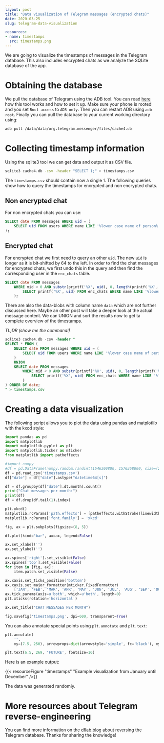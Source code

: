 ```yaml
---
layout: post
title: "Data visualization of Telegram messages (encrypted chats)"
date: 2020-03-25
slug: telegram-data-visualization

resources:
- name: timestamps
  src: timestamps.png
---
```


We are going to visualize the timestamps of messages in the Telegram database. This also includes encrypted chats as we analyze the SQLite database of the app.

# Obtaining the database

We pull the database of Telegram using the ADB tool. You can read [here](https://developer.android.com/studio/command-line/adb) how this tool works and how to set it up. Make sure your phone is rooted and you set `Root access` to `ADB only`. Then you can restart ADB using `adb root`. Finally you can pull the database to your current working directory using:

```bash
adb pull /data/data/org.telegram.messenger/files/cache4.db
```

# Collecting timestamp information

Using the sqlite3 tool we can get data and output it as CSV file.

```bash
sqlite3 cache4.db -csv -header "SELECT 1;" > timestamps.csv
```

The `timestamps.csv` should contain now a single 1. The following queries show how to query the timestamps for encrypted and non encrypted chats.

## Non encrypted chat

For non encrypted chats you can use:

```sql
SELECT date FROM messages WHERE uid = (
    SELECT uid FROM users WHERE name LIKE '%lower case name of person%'
);
```

## Encrypted chat

For encrypted chat we first need to query an other `uid`. The new `uid` is longer as it is bit-shifted by 64 to the left. In order to find the chat messages for encrypted chats, we first undo this in the query and then find the corresponding user in the `enc_chats` table.

```sql
SELECT date FROM messages
    WHERE mid < 0 AND substr(printf('%X', uid), 0, length(printf('%X', uid)) - 7) = (
        SELECT printf('%X', uid) FROM enc_chats WHERE name LIKE '%lower case name of person%'
    );
```

There are also the data-blobs with column name `data` which are not further discussed here. Maybe an other post will take a deeper look at the actual message content.
We can UNION and sort the results now to get ta complete overview of the timestamps.

_TL;DR (show me the command!)_

```sql
sqlite3 cache4.db -csv -header "
SELECT * FROM (
    SELECT date FROM messages WHERE uid = (
        SELECT uid FROM users WHERE name LIKE '%lower case name of person%'
    )
    UNION
    SELECT date FROM messages
        WHERE mid < 0 AND substr(printf('%X', uid), 0, length(printf('%X', uid)) - 7) = (
            SELECT printf('%X', uid) FROM enc_chats WHERE name LIKE '%lower case name of person%'
        )
) ORDER BY date;
" > timestamps.csv
```

# Creating a data visualization

The following script allows you to plot the data using pandas and matplotlib with the kxcd style:

```python
import pandas as pd
import matplotlib
import matplotlib.pyplot as plt
import matplotlib.ticker as mticker
from matplotlib import patheffects

#import numpy
#df = pd.DataFrame(numpy.random.randint(1546300800, 1576368000, size=(2000, 1)), columns=['date'])
df = pd.read_csv('timestamps.csv')
df["date"] = df["date"].astype("datetime64[s]")

df = df.groupby(df["date"].dt.month).count()
print("Chat messages per month:")
print(df)
df = df.drop(df.tail(1).index)

plt.xkcd()
matplotlib.rcParams['path.effects'] = [patheffects.withStroke(linewidth=0)]
matplotlib.rcParams['font.family'] = 'xkcd'

fig, ax = plt.subplots(figsize=(8, 5))

df.plot(kind="bar", ax=ax, legend=False)

ax.set_xlabel('')
ax.set_ylabel('')

ax.spines['right'].set_visible(False)
ax.spines['top'].set_visible(False)
for item in [fig, ax]:
    item.patch.set_visible(False)

ax.xaxis.set_ticks_position('bottom')
ax.xaxis.set_major_formatter(mticker.FixedFormatter(
    ['JAN', 'FEB', 'MAR', 'APR', 'MAY', 'JUN', 'JUL', 'AUG', 'SEP', 'OCT', 'NOV', 'DEC']))
ax.tick_params(axis=u'both', which=u'both', length=0)
plt.xticks(rotation='horizontal')

ax.set_title("CHAT MESSAGES PER MONTH")

fig.savefig('timestamps.png', dpi=600, transparent=True)
```

You can also annotate special points using `plt.annotate` and `plt.text`:

```python
plt.annotate(
    '',
    xy=(7.5, 250), arrowprops=dict(arrowstyle='simple', fc='black'), xytext=(6.5, 250), annotation_clip=False)

plt.text(6.5, 269, 'FUTURE', fontsize=16)
```

Here is an example output:

{{< resourceFigure "timestamps" "Example visualization from January until December" />}}

The data was generated randomly.

# More resources about Telegram reverse-engineering

You can find more information on the [dflab blog](https://dflab.blogspot.com/2019/01/cache4db-file-of-telegram-for-android_3.html) about reversing the Telegram database. Thanks for sharing the knowledge!